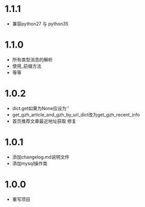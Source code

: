 # 1.1.1

- 兼容python27 与 python35

# 1.1.0

- 所有类型消息的解析
- 使用_前缀方法
- 等等

# 1.0.2

- dict.get如果为None应设为''
- get_gzh_article_and_gzh_by_url_dict改为get_gzh_recent_info
- 首页推荐文章最近地址获取 修复

# 1.0.1

- 添加changelog.md说明文件
- 添加mysql操作类

# 1.0.0

- 重写项目